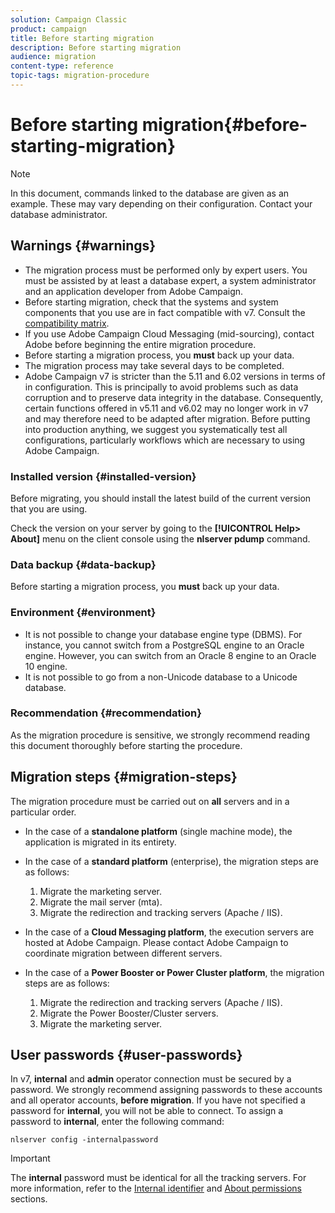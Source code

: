 ```yaml
---
solution: Campaign Classic
product: campaign
title: Before starting migration
description: Before starting migration
audience: migration
content-type: reference
topic-tags: migration-procedure
---
```


# Before starting migration{#before-starting-migration}

>[!NOTE]
>
>In this document, commands linked to the database are given as an example. These may vary depending on their configuration. Contact your database administrator.

## Warnings {#warnings}

* The migration process must be performed only by expert users. You must be assisted by at least a database expert, a system administrator and an application developer from Adobe Campaign.
* Before starting migration, check that the systems and system components that you use are in fact compatible with v7. Consult the [compatibility matrix](../../rn/using/compatibility-matrix.md).
* If you use Adobe Campaign Cloud Messaging (mid-sourcing), contact Adobe before beginning the entire migration procedure.
* Before starting a migration process, you **must** back up your data.
* The migration process may take several days to be completed.
* Adobe Campaign v7 is stricter than the 5.11 and 6.02 versions in terms of in configuration. This is principally to avoid problems such as data corruption and to preserve data integrity in the database. Consequently, certain functions offered in v5.11 and v6.02 may no longer work in v7 and may therefore need to be adapted after migration. Before putting into production anything, we suggest you systematically test all configurations, particularly workflows which are necessary to using Adobe Campaign.

### Installed version {#installed-version}

Before migrating, you should install the latest build of the current version that you are using.

Check the version on your server by going to the **[!UICONTROL Help> About]** menu on the client console using the **nlserver pdump** command.

### Data backup {#data-backup}

Before starting a migration process, you **must** back up your data.

### Environment {#environment}

* It is not possible to change your database engine type (DBMS). For instance, you cannot switch from a PostgreSQL engine to an Oracle engine. However, you can switch from an Oracle 8 engine to an Oracle 10 engine.
* It is not possible to go from a non-Unicode database to a Unicode database.

### Recommendation {#recommendation}

As the migration procedure is sensitive, we strongly recommend reading this document thoroughly before starting the procedure.

## Migration steps {#migration-steps}

The migration procedure must be carried out on **all** servers and in a particular order.

* In the case of a **standalone platform** (single machine mode), the application is migrated in its entirety.
* In the case of a **standard platform** (enterprise), the migration steps are as follows:

    1. Migrate the marketing server. 
    1. Migrate the mail server (mta).
    1. Migrate the redirection and tracking servers (Apache / IIS).

* In the case of a **Cloud Messaging platform**, the execution servers are hosted at Adobe Campaign. Please contact Adobe Campaign to coordinate migration between different servers.
* In the case of a **Power Booster or Power Cluster platform**, the migration steps are as follows:

    1. Migrate the redirection and tracking servers (Apache / IIS).
    1. Migrate the Power Booster/Cluster servers.
    1. Migrate the marketing server.

## User passwords {#user-passwords}

In v7, **internal** and **admin** operator connection must be secured by a password. We strongly recommend assigning passwords to these accounts and all operator accounts, **before migration**. If you have not specified a password for **internal**, you will not be able to connect. To assign a password to **internal**, enter the following command:

```
nlserver config -internalpassword
```

>[!IMPORTANT]
>
>The **internal** password must be identical for all the tracking servers. For more information, refer to the [Internal identifier](../../installation/using/campaign-server-configuration.md#internal-identifier) and [About permissions](../../platform/using/access-management.md#about-permissions) sections.

